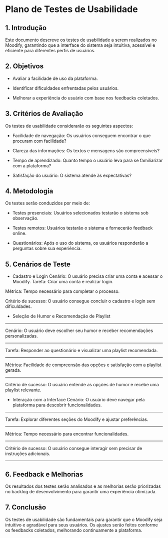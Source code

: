 # Plano de Testes de Usabilidade

## 1. Introdução

   
Este documento descreve os testes de usabilidade a serem realizados no Moodify, garantindo que a interface do sistema seja intuitiva, acessível e eficiente para diferentes perfis de usuários.


## 2. Objetivos

   
- Avaliar a facilidade de uso da plataforma.

- Identificar dificuldades enfrentadas pelos usuários.

- Melhorar a experiência do usuário com base nos feedbacks coletados.



## 3. Critérios de Avaliação

   
Os testes de usabilidade considerarão os seguintes aspectos:


- Facilidade de navegação: Os usuários conseguem encontrar o que procuram com facilidade?

- Clareza das informações: Os textos e mensagens são compreensíveis?

- Tempo de aprendizado: Quanto tempo o usuário leva para se familiarizar com a plataforma?

- Satisfação do usuário: O sistema atende às expectativas?



## 4. Metodologia

   
Os testes serão conduzidos por meio de:

- Testes presenciais: Usuários selecionados testarão o sistema sob observação.

- Testes remotos: Usuários testarão o sistema e fornecerão feedback online.

- Questionários: Após o uso do sistema, os usuários responderão a perguntas sobre sua experiência.


## 5. Cenários de Teste

- Cadastro e Login
Cenário: O usuário precisa criar uma conta e acessar o Moodify.
Tarefa: Criar uma conta e realizar login.


Métrica: Tempo necessário para completar o processo.


Critério de sucesso: O usuário consegue concluir o cadastro e login sem dificuldades.


- Seleção de Humor e Recomendação de Playlist
<hr>
Cenário: O usuário deve escolher seu humor e receber recomendações personalizadas.
<hr>
Tarefa: Responder ao questionário e visualizar uma playlist recomendada.
<hr>


Métrica: Facilidade de compreensão das opções e satisfação com a playlist gerada.
<hr>

Critério de sucesso: O usuário entende as opções de humor e recebe uma playlist relevante.





- Interação com a Interface
Cenário: O usuário deve navegar pela plataforma para descobrir funcionalidades.
<hr>
Tarefa: Explorar diferentes seções do Moodify e ajustar preferências.
<hr>

Métrica: Tempo necessário para encontrar funcionalidades.
<hr>

Critério de sucesso: O usuário consegue interagir sem precisar de instruções adicionais.
<hr>


## 6. Feedback e Melhorias
Os resultados dos testes serão analisados e as melhorias serão priorizadas no backlog de desenvolvimento para garantir uma experiência otimizada.


## 7. Conclusão
Os testes de usabilidade são fundamentais para garantir que o Moodify seja intuitivo e agradável para seus usuários. Os ajustes serão feitos conforme os feedbacks coletados, melhorando continuamente a plataforma.

